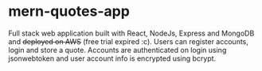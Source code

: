 # mern-quotes-app
Full stack web application built with React, NodeJs, Express and MongoDB and ~~deployed on AWS~~ (free trial expired :c).
Users can register accounts, login and store a quote. Accounts are authenticated on login using jsonwebtoken and user account info is encrypted using bcrypt.

